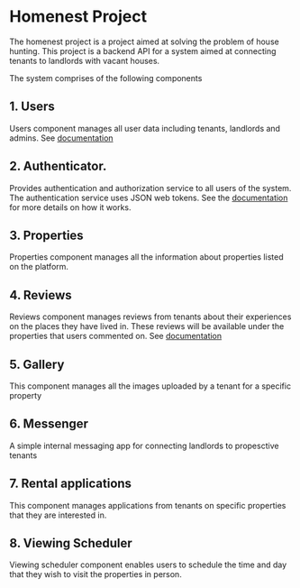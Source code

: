 # Homenest Project

The homenest project is a project aimed at solving the problem of house hunting. This project is a backend API for a system aimed at connecting tenants to landlords with vacant houses.


The system comprises of the following components


## 1. Users
Users component manages all user data including tenants, landlords and admins. See [documentation](./docs/users/users.md)

## 2. Authenticator.
Provides authentication and authorization service to all users of the system. The authentication service uses JSON web tokens. See the [documentation](./docs/authentication/auth.md) for more details on how it works.

## 3. Properties
Properties component manages all the information about properties listed on the platform.

## 4. Reviews
Reviews component manages reviews from tenants about their experiences on the places they have lived in. These reviews will be available under the properties that users commented on. See [documentation](./docs/reviews/)

## 5. Gallery
This component manages all the images uploaded by a tenant for a specific property

## 6. Messenger
A simple internal messaging app for connecting landlords to propesctive tenants


## 7. Rental applications
This component manages applications from tenants on specific properties that they are interested in.

## 8. Viewing Scheduler
Viewing scheduler component enables users to schedule the time and day that they wish to visit the properties in person.
